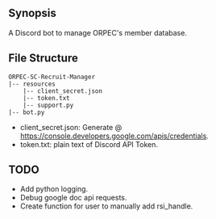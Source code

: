 ## Synopsis
A Discord bot to manage ORPEC's member database.

## File Structure
```
ORPEC-SC-Recruit-Manager
|-- resources
    |-- client_secret.json
    |-- token.txt
    |-- support.py
|-- bot.py
```

* client_secret.json: Generate @ https://console.developers.google.com/apis/credentials.
* token.txt: plain text of Discord API Token.

## TODO
* Add python logging.
* Debug google doc api requests.
* Create function for user to manually add rsi_handle.
